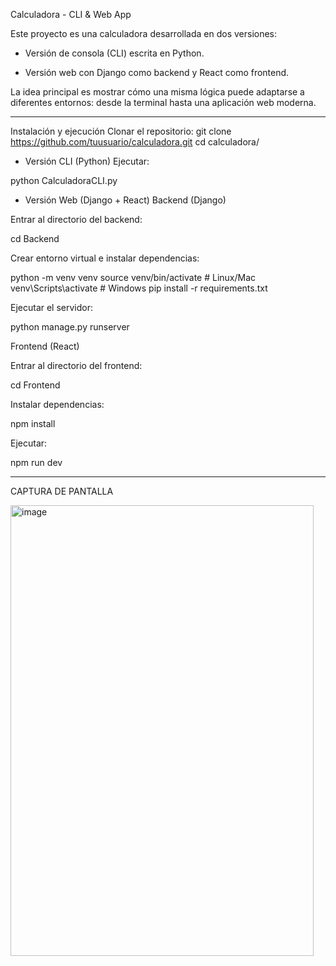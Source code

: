 Calculadora - CLI & Web App

Este proyecto es una calculadora desarrollada en dos versiones:

-  Versión de consola (CLI) escrita en Python.

-  Versión web con Django como backend y React como frontend.

La idea principal es mostrar cómo una misma lógica puede adaptarse a diferentes entornos: desde la terminal hasta una aplicación web moderna.

----------------------------------------------------------------------------------------------------------------
Instalación y ejecución
Clonar el repositorio:
git clone https://github.com/tuusuario/calculadora.git
cd calculadora/

* Versión CLI (Python)
Ejecutar:

python CalculadoraCLI.py

* Versión Web (Django + React)
Backend (Django)

Entrar al directorio del backend:

cd Backend

Crear entorno virtual e instalar dependencias:

python -m venv venv
source venv/bin/activate   # Linux/Mac
venv\Scripts\activate      # Windows
pip install -r requirements.txt

Ejecutar el servidor:

python manage.py runserver

Frontend (React)

Entrar al directorio del frontend:

cd Frontend


Instalar dependencias:

npm install

Ejecutar:

npm run dev

----------------------------------------------------------------------------------------------------------------

 CAPTURA DE PANTALLA 
 
<img width="485" height="721" alt="image" src="https://github.com/user-attachments/assets/3f98a196-86b2-408e-a924-667319abe160" />
